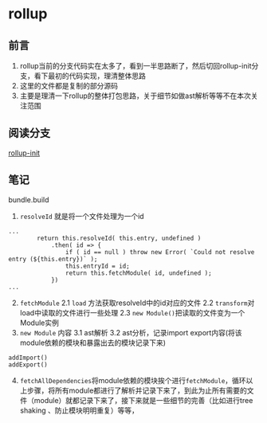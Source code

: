 # rollup

## 前言
1. rollup当前的分支代码实在太多了，看到一半思路断了，然后切回rollup-init分支，看下最初的代码实现，理清整体思路
2. 这里的文件都是复制的部分源码
3. 主要是理清一下rollup的整体打包思路，关于细节如做ast解析等等不在本次关注范围


## 阅读分支
[rollup-init](https://github.com/rollup/rollup/tree/rollup-init)

## 笔记

bundle.build

1. `resolveId` 就是将一个文件处理为一个id
```
...
		return this.resolveId( this.entry, undefined )
			.then( id => {
				if ( id == null ) throw new Error( `Could not resolve entry (${this.entry})` );
				this.entryId = id;
				return this.fetchModule( id, undefined );
			})
...
```
2. `fetchModule` 
2.1 `load` 方法获取resolveId中的id对应的文件
2.2 `transform`对load中读取的文件进行一些处理
2.3 `new Module()`把读取的文件变为一个Module实例
3. `new Module` 内容
3.1 ast解析
3.2 ast分析，记录import  export内容(将该module依赖的模块和暴露出去的模块记录下来)
```
addImport()
addExport()
```
4. `fetchAllDependencies`将module依赖的模块挨个进行`fetchModule`，循环以上步骤，将所有module都进行了解析并记录下来了，到此为止所有需要的文件（module）就都记录下来了，接下来就是一些细节的完善（比如进行tree shaking 、防止模块明明重复）等等，
